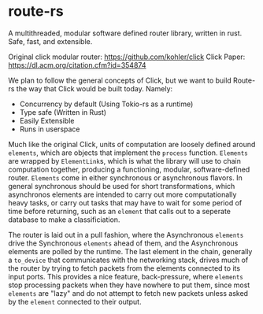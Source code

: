 # route-rs

A multithreaded, modular software defined router library, written in rust.  Safe, fast, and extensible.

Original click modular router: https://github.com/kohler/click
Click Paper: https://dl.acm.org/citation.cfm?id=354874

We plan to follow the general concepts of Click, but we want to build Route-rs the way that Click would be built today.
Namely:

* Concurrency by default (Using Tokio-rs as a runtime)
* Type safe (Written in Rust)
* Easily Extensible
* Runs in userspace

Much like the original Click, units of computation are loosely defined around `elements`, which are objects that
implement the `process` function.  `Elements` are wrapped by `ElementLink`s, which is what the library will use to chain computation together, producing a functioning, modular, software-defined router. `Elements` come in either synchronous or asynchronous flavors.  In general synchronous should be used for short transformations, which asynchronos elements are intended to carry out more computationally heavy tasks, or carry out tasks that may have to wait for some period of time before returning, such as an `element` that calls out to a seperate database to make a classificiation.

The router is laid out in a pull fashion, where the Asynchronous `elements` drive the Synchronous `elements` ahead of them, and the Asynchronous elements are polled by the runtime.  The last element in the chain, generally a `to_device` that communicates with the networking stack, drives much of the router by trying to fetch packets from the elements connected to its input ports. This provides a nice feature, back-pressure, where `elements` stop processing packets when they have nowhere to put them, since most `elements` are "lazy" and do not attempt to fetch new packets unless asked by the `element` connected to their output.

